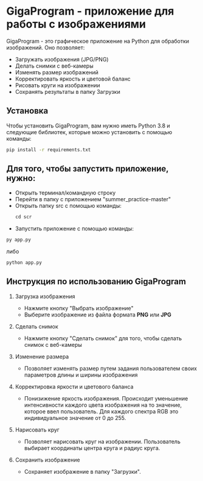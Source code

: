# GigaProgram - приложение для работы с изображениями

GigaProgram - это графическое приложение на Python для обработки изображений. Оно позволяет:
- Загружать изображения (JPG/PNG)
- Делать снимки с веб-камеры
- Изменять размер изображений
- Корректировать яркость и цветовой баланс
- Рисовать круги на изображении
- Сохранять результаты в папку Загрузки

## Установка
Чтобы установить GigaProgram, вам нужно иметь Python 3.8 и следующие библиотек,
которые можно установить с помощью команды:

```bash
pip install -r requirements.txt
```

## Для того, чтобы запустить приложение, нужно:
- Открыть терминал/командную строку
- Перейти в папку с приложением "summer_practice-master"
- Открыть папку src с помощью команды:
  ```bash
  сd scr
  ```
- Запустить приложение с помощью команды:

```bash
py app.py
```

либо

```bash
python app.py
```
## Инструкция по использованию GigaProgram

1. Загрузка изображения
    - Нажмите кнопку "Выбрать изображение"
    - Выберите изображение из файла формата **PNG** или **JPG**

2. Сделать снимок
    - Нажмите кнопку "Сделать снимок" для того, чтобы сделать снимок с веб-камеры

3. Изменение размера
    - Позволяет изменять размер путем задания пользователем своих параметров длины и ширины изображения

4. Корректировка яркости и цветового баланса
    - Понизижение яркость изображения. Происходит уменьшение интенсивности каждого цвета изображения на то значение, которое ввел пользователь. Для каждого спектра RGB это индивидуальное значение от 0 до 255.

5. Нарисовать круг
    - Позволяет нарисовать круг на изображении. Пользователь выбирает координаты центра круга и радиус круга.

6. Сохранить изображение
    - Сохраняет изображение в папку "Загрузки".
